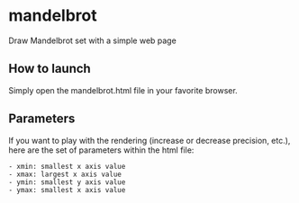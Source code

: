 # mandelbrot
Draw Mandelbrot set with a simple web page

## How to launch
Simply open the mandelbrot.html file in your favorite browser.

## Parameters
If you want to play with the rendering (increase or decrease precision, etc.), here are the set of parameters within the html file:
```
- xmin: smallest x axis value
- xmax: largest x axis value
- ymin: smallest y axis value
- ymax: smallest x axis value
```
